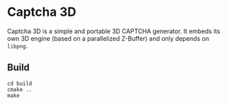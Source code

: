 # Captcha 3D

Captcha 3D is a simple and portable 3D CAPTCHA generator.
It embeds its own 3D engine (based on a parallelized Z-Buffer) and only depends on `libpng`.

## Build

```
cd build
cmake ..
make
```
